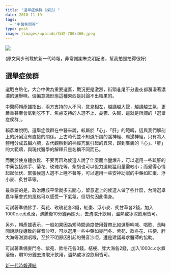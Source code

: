 ```yaml
---
title: "選舉症侯群（採訪）"
date: 2018-11-19
tags: 
  - "中醫客問答"
type: post
image: /images/uploads/採訪-700x466.jpeg
---
```


![](/images/uploads/採訪-300x200.jpg)

(原文同步刊載於新一代時報，非常謝謝朱克明記者，幫我拍照拍得很好)

## 選舉症侯群

選戰白熱化，大台中做為重要選區，戰況更是激烈，街頭巷尾不分晝夜都瀰漫著濃濃的選舉味。偏偏意識形態這種東西是討論不出結果的。

中醫師賴彥雄指出，兩方支持的人不同，意見相左，越講越大聲，越講越生氣，更嚴重甚至會氣到吃不下、焦慮支持的人選不上、憂鬱、失眠，這就是所謂的「選舉症侯群」。

賴彥雄說明，選舉症侯群在中醫來說，較屬於「心」、「肝」的範疇，這與我們解剖上的肝臟沒有直接的關係。上古時代並不知道所謂的腦神經、周邊神經，只有將人體粗分成五臟六腑，古代觀察到的神經亢奮引起的異常，歸到廣義的「心」、「肝」的大範疇，與現代醫學的解釋只是名稱不同而已。

而關於使身體放鬆、不要再因為候選人說了什麼而血壓爆升，可以選用一些疏肝的中藥包括佛手、菊花、玫瑰花等，柴胡也可以但力道較猛用量需較小；而覺得心情起起伏伏、緊張候選人選不上睡不著等，可以選用一些安神助眠的中藥如紅棗、浮小麥、炙甘草等。

最重要的是，政治應該平常就多去關心，留意選上的候選人做了些什麼，台灣選舉嘉年華會式的風格可以感受一下氣氛，但切勿因此傷身。

可試著準備佛手、菊花、玫瑰花各3錢，紅棗、浮小麥、炙甘草各2錢，加入1000c.c水煮滾，沸騰後10分鐘再關火，去渣取汁飲用，溫熱或冰涼飲用皆可。

另外，賴彥雄表示，一般如果因為短時間過度使用聲帶比如選舉吶喊、唱歌、長時間說話後導致的聲音沙啞，可以選用一些中藥如麥門冬、紫苑、款冬花、桔梗、胖大海等滋潤咽喉，至於不明原因引起的聲音沙啞，還是建議尋求醫師的協助。

可試著準備麥門冬、紫苑、款冬花各3錢，桔梗、胖大海各2錢，加入1000c.c水煮滾後，燜10分鐘去渣取汁飲用，溫熱或冰涼飲用皆可。

[新一代時報連結](https://fairmedia.com.tw/%E5%8F%B0%E4%B8%AD/41531?fbclid=IwAR21BO0UEmMVh-TPqpHAy_81wuV7Ep8LTHvchsTtM6QpP7n-xbD8-u6JacQ)
